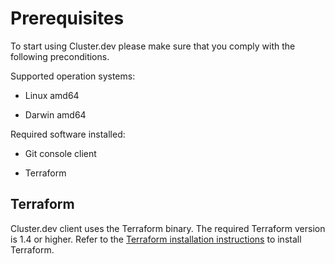 # Prerequisites

To start using Cluster.dev please make sure that you comply with the following preconditions. 

Supported operation systems:

* Linux amd64

* Darwin amd64

Required software installed:

* Git console client

* Terraform

## Terraform

Cluster.dev  client uses the Terraform binary. The required Terraform version is 1.4 or higher. Refer to the [Terraform installation instructions](https://www.terraform.io/downloads.html) to install Terraform.


